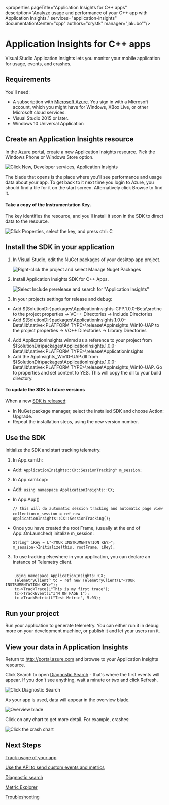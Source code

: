 <properties 
    pageTitle="Application Insights for C++ apps" 
    description="Analyze usage and performance of your C++ app with Application Insights." 
    services="application-insights" 
    documentationCenter="cpp"
    authors="crystk" 
    manager="jakubo""/>

<tags 
    ms.service="application-insights" 
    ms.workload="mobile" 
    ms.tgt_pltfrm="universal" 
    ms.devlang="na" 
    ms.topic="article" 
	ms.date="10/06/2015" 
    ms.author="crystk"/>

# Application Insights for C++ apps

Visual Studio Application Insights lets you monitor your mobile application for usage, events, and crashes.

## Requirements

You'll need:

* A subscription with [Microsoft Azure](http://azure.com). You sign in with a Microsoft account, which you might have for Windows, XBox Live, or other Microsoft cloud services.
* Visual Studio 2015 or later.
* Windows 10 Universal Application

## Create an Application Insights resource

In the [Azure portal][portal], create a new Application Insights resource. Pick the Windows Phone or Windows Store option.

![Click New, Developer services, Application Insights](./media/app-insights-windows-cpp/01-universal.png)

The blade that opens is the place where you'll see performance and usage data about your app. To get back to it next time you login to Azure, you should find a tile for it on the start screen. Alternatively click Browse to find it.

####  Take a copy of the Instrumentation Key.

The key identifies the resource, and you'll install it soon in the SDK to direct data to the resource.

![Click Properties, select the key, and press ctrl+C](./media/app-insights-windows-cpp/02-props-asp.png)

## <a name="sdk"></a> Install the SDK in your application


1. In Visual Studio, edit the NuGet packages of your desktop app project.

    ![Right-click the project and select Manage Nuget Packages](./media/app-insights-windows-cpp/03-nuget.png)

2. Install Application Insights SDK for C++ Apps.

    ![Select **Include prerelease** and search for "Application Insights"](./media/app-insights-windows-cpp/04-nuget.png)

3. In your projects settings for release and debug: 
  - Add $(SolutionDir)packages\ApplicationInsights-CPP.1.0.0-Beta\src\inc to the project properties -> VC++ Directories -> Include Directories
  - Add $(SolutionDir)packages\ApplicationInsights.1.0.0-Beta\lib\native\<PLATFORM TYPE>\release\AppInsights_Win10-UAP to the project properties -> VC++ Directories -> Library Directories

4. Add ApplicationInsights.winmd as a reference to your project from  $(SolutionDir)packages\ApplicationInsights.1.0.0-Beta\lib\native\<PLATFORM TYPE>\release\ApplicationInsights
5. Add the AppInsights_Win10-UAP.dll from  $(SolutionDir)packages\ApplicationInsights.1.0.0-Beta\lib\native\<PLATFORM TYPE>\release\AppInsights_Win10-UAP. Go to properties and set content to YES. This will copy the dll to your build directory.


#### To update the SDK to future versions

When a new [SDK is released](app-insights-release-notes-windows-cpp.md):

* In NuGet package manager, select the installed SDK and choose Action: Upgrade.
* Repeat the installation steps, using the new version number.

## Use the SDK

Initialize the SDK and start tracking telemetry.

1. In App.xaml.h: 
  - Add:
    `ApplicationInsights::CX::SessionTracking^ m_session;`
2. In App.xaml.cpp:
  - Add:
    `using namespace ApplicationInsights::CX;`

  - In App:App()
	
     `// this will do automatic session tracking and automatic page view collection`
     `m_session = ref new ApplicationInsights::CX::SessionTracking();`

  - Once you have created the root Frame, (usually at the end of App::OnLaunched) initalize m_session:
	
    ```
    String^ iKey = L"<YOUR INSTRUMENTATION KEY>";
    m_session->Initialize(this, rootFrame, iKey);
	```

3. To use tracking elsewhere in your application, you can declare an instance of Telemetry client.


```

    using namespace ApplicationInsights::CX;
    TelemetryClient^ tc = ref new TelemetryClient(L"<YOUR INSTRUMENTATION KEY>");
	tc->TrackTrace(L"This is my first trace");
    tc->TrackEvent(L"I'M ON PAGE 1");
    tc->TrackMetric(L"Test Metric", 5.03);
```


## <a name="run"></a> Run your project

Run your application to generate telemetry. You can either run it in debug more on your development machine, or publish it and let your users run it.

## View your data in Application Insights

Return to http://portal.azure.com and browse to your Application Insights resource.

Click Search to open [Diagnostic Search][diagnostic] - that's where the first events will appear. If you don't see anything, wait a minute or two and click Refresh.

![Click Diagnostic Search](./media/app-insights-windows-cpp/21-search.png)

As your app is used, data will appear in the overview blade.

![Overview blade](./media/app-insights-windows-cpp/22-oview.png)

Click on any chart to get more detail. For example, crashes:

![Click the crash chart](./media/app-insights-windows-cpp/23-crashes.png)


## <a name="usage"></a>Next Steps

[Track usage of your app][track]

[Use the API to send custom events and metrics][api]

[Diagnostic search][diagnostic]

[Metric Explorer][metrics]

[Troubleshooting][qna]



<!--Link references-->

[api]: app-insights-api-custom-events-metrics.md
[diagnostic]: app-insights-diagnostic-search.md
[metrics]: app-insights-metrics-explorer.md
[portal]: http://portal.azure.com/
[qna]: app-insights-troubleshoot-faq.md
[track]: app-insights-api-custom-events-metrics.md

 

